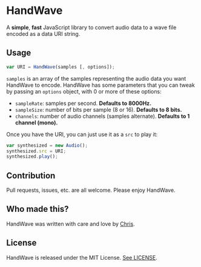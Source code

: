 HandWave
========

A **simple**, **fast** JavaScript library to convert audio data to a wave file encoded as a data URI string.

## Usage

```javascript
var URI = HandWave(samples [, options]);
```

`samples` is an array of the samples representing the audio data you want HandWave to encode. HandWave has some parameters that you can tweak by passing an `options` object, with 0 or more of these options:

* `sampleRate`: samples per second. **Defaults to 8000Hz.**
* `sampleSize`: number of bits per sample (8 or 16). **Defaults to 8 bits.**
* `channels`: number of audio channels (samples alternate). **Defaults to 1 channel (mono).**

Once you have the URI, you can just use it as a `src` to play it:

```javascript
var synthesized = new Audio();
synthesized.src = URI;
synthesized.play();
```

## Contribution

Pull requests, issues, etc. are all welcome. Please enjoy HandWave.

## Who made this?

HandWave was written with care and love by [Chris](https://chrismatic.io/).

## License

HandWave is released under the MIT License. [See LICENSE](LICENSE).
